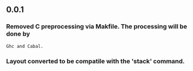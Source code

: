 ## 0.0.1
### Removed C preprocessing via Makfile.  The processing will be done by
    Ghc and Cabal.
### Layout converted to be compatile with the 'stack' command.
